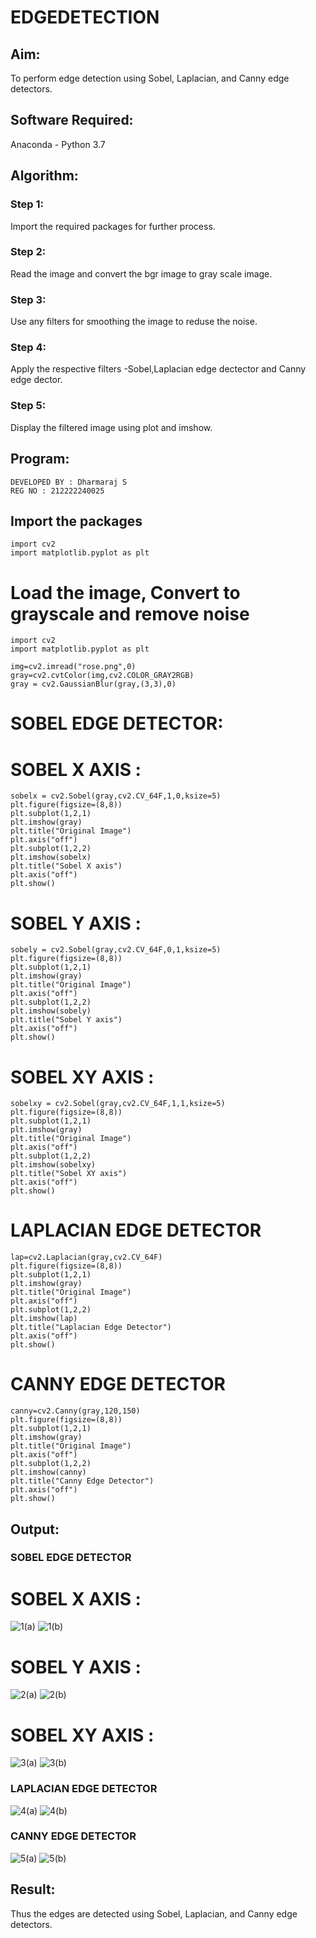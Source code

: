 # EDGEDETECTION

## Aim:
To perform edge detection using Sobel, Laplacian, and Canny edge detectors.

## Software Required:
Anaconda - Python 3.7

## Algorithm:
### Step 1:
Import the required packages for further process.

### Step 2:
Read the image and convert the bgr image to gray scale image.

### Step 3:
Use any filters for smoothing the image to reduse the noise.

### Step 4:
Apply the respective filters -Sobel,Laplacian edge dectector and Canny edge dector.

### Step 5:
Display the filtered image using plot and imshow.

## Program:
```
DEVELOPED BY : Dharmaraj S
REG NO : 212222240025
```
## Import the packages
```
import cv2
import matplotlib.pyplot as plt
```
# Load the image, Convert to grayscale and remove noise
```
import cv2
import matplotlib.pyplot as plt

img=cv2.imread("rose.png",0)
gray=cv2.cvtColor(img,cv2.COLOR_GRAY2RGB)
gray = cv2.GaussianBlur(gray,(3,3),0)
```
# SOBEL EDGE DETECTOR:
# SOBEL X AXIS :
```
sobelx = cv2.Sobel(gray,cv2.CV_64F,1,0,ksize=5)
plt.figure(figsize=(8,8))
plt.subplot(1,2,1)
plt.imshow(gray)
plt.title("Original Image")
plt.axis("off")
plt.subplot(1,2,2)
plt.imshow(sobelx)
plt.title("Sobel X axis")
plt.axis("off")
plt.show()
```
# SOBEL Y AXIS :
```
sobely = cv2.Sobel(gray,cv2.CV_64F,0,1,ksize=5)
plt.figure(figsize=(8,8))
plt.subplot(1,2,1)
plt.imshow(gray)
plt.title("Original Image")
plt.axis("off")
plt.subplot(1,2,2)
plt.imshow(sobely)
plt.title("Sobel Y axis")
plt.axis("off")
plt.show()
```
# SOBEL XY AXIS :
```
sobelxy = cv2.Sobel(gray,cv2.CV_64F,1,1,ksize=5)
plt.figure(figsize=(8,8))
plt.subplot(1,2,1)
plt.imshow(gray)
plt.title("Original Image")
plt.axis("off")
plt.subplot(1,2,2)
plt.imshow(sobelxy)
plt.title("Sobel XY axis")
plt.axis("off")
plt.show()
```
# LAPLACIAN EDGE DETECTOR
```
lap=cv2.Laplacian(gray,cv2.CV_64F)
plt.figure(figsize=(8,8))
plt.subplot(1,2,1)
plt.imshow(gray)
plt.title("Original Image")
plt.axis("off")
plt.subplot(1,2,2)
plt.imshow(lap)
plt.title("Laplacian Edge Detector")
plt.axis("off")
plt.show()
```
# CANNY EDGE DETECTOR
```
canny=cv2.Canny(gray,120,150)
plt.figure(figsize=(8,8))
plt.subplot(1,2,1)
plt.imshow(gray)
plt.title("Original Image")
plt.axis("off")
plt.subplot(1,2,2)
plt.imshow(canny)
plt.title("Canny Edge Detector")
plt.axis("off")
plt.show()
```
## Output:
### SOBEL EDGE DETECTOR
# SOBEL X AXIS :

![1(a)](https://github.com/dharmaraj-007/EDGEDETECTION/assets/119560386/c7d11a51-cbbf-42a1-8ab8-f2c8cb78c502)
![1(b)](https://github.com/dharmaraj-007/EDGEDETECTION/assets/119560386/de4c402e-12fa-4d7d-b57e-c664478e4036)


# SOBEL Y AXIS :

![2(a)](https://github.com/dharmaraj-007/EDGEDETECTION/assets/119560386/3f3d2639-2f49-47e3-8e90-e3b9e2a8872a)
![2(b)](https://github.com/dharmaraj-007/EDGEDETECTION/assets/119560386/2182bec8-3225-45b1-ada6-41d9541679a4)


# SOBEL XY AXIS :

![3(a)](https://github.com/dharmaraj-007/EDGEDETECTION/assets/119560386/1d08817f-0d4b-49d9-8628-46c853007b87)
![3(b)](https://github.com/dharmaraj-007/EDGEDETECTION/assets/119560386/4f99f3a0-7ce2-4c64-9380-ad099630f851)

### LAPLACIAN EDGE DETECTOR

![4(a)](https://github.com/dharmaraj-007/EDGEDETECTION/assets/119560386/7f55cc00-bf9f-434d-82e3-79aac4c2221c)
![4(b)](https://github.com/dharmaraj-007/EDGEDETECTION/assets/119560386/a8ab7cb2-5280-487a-88e7-7548ce30a0ab)

### CANNY EDGE DETECTOR

![5(a)](https://github.com/dharmaraj-007/EDGEDETECTION/assets/119560386/2943d63a-f8ff-4043-831d-482ac057d888)
![5(b)](https://github.com/dharmaraj-007/EDGEDETECTION/assets/119560386/fb9d415e-e61d-43c9-a18b-89f658c7f7aa)

## Result:
Thus the edges are detected using Sobel, Laplacian, and Canny edge detectors.
